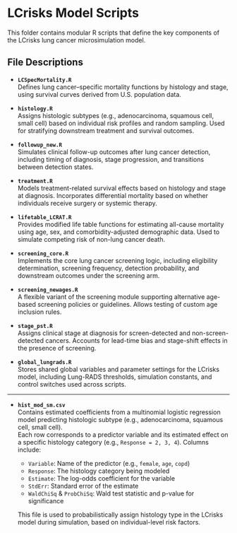 # LCrisks Model Scripts

This folder contains modular R scripts that define the key components of the LCrisks lung cancer microsimulation model.

## File Descriptions

- **`LCSpecMortality.R`**  
  Defines lung cancer–specific mortality functions by histology and stage, using survival curves derived from U.S. population data.

- **`histology.R`**  
  Assigns histologic subtypes (e.g., adenocarcinoma, squamous cell, small cell) based on individual risk profiles and random sampling. Used for stratifying downstream treatment and survival outcomes.

- **`followup_new.R`**  
  Simulates clinical follow-up outcomes after lung cancer detection, including timing of diagnosis, stage progression, and transitions between detection states.

- **`treatment.R`**  
  Models treatment-related survival effects based on histology and stage at diagnosis. Incorporates differential mortality based on whether individuals receive surgery or systemic therapy.

- **`lifetable_LCRAT.R`**  
  Provides modified life table functions for estimating all-cause mortality using age, sex, and comorbidity-adjusted demographic data. Used to simulate competing risk of non-lung cancer death.

- **`screening_core.R`**  
  Implements the core lung cancer screening logic, including eligibility determination, screening frequency, detection probability, and downstream outcomes under the screening arm.

- **`screening_newages.R`**  
  A flexible variant of the screening module supporting alternative age-based screening policies or guidelines. Allows testing of custom age inclusion rules.

- **`stage_pst.R`**  
  Assigns clinical stage at diagnosis for screen-detected and non-screen-detected cancers. Accounts for lead-time bias and stage-shift effects in the presence of screening.

- **`global_lungrads.R`**  
  Stores shared global variables and parameter settings for the LCrisks model, including Lung-RADS thresholds, simulation constants, and control switches used across scripts.

------

- **`hist_mod_sm.csv`**  
  Contains estimated coefficients from a multinomial logistic regression model predicting histologic subtype (e.g., adenocarcinoma, squamous cell, small cell).  
  Each row corresponds to a predictor variable and its estimated effect on a specific histology category (e.g., `Response = 2, 3, 4`). Columns include:
  - `Variable`: Name of the predictor (e.g., `female`, `age`, `copd`)
  - `Response`: The histology category being modeled
  - `Estimate`: The log-odds coefficient for the variable
  - `StdErr`: Standard error of the estimate
  - `WaldChiSq` & `ProbChiSq`: Wald test statistic and p-value for significance

  This file is used to probabilistically assign histology type in the LCrisks model during simulation, based on individual-level risk factors.

